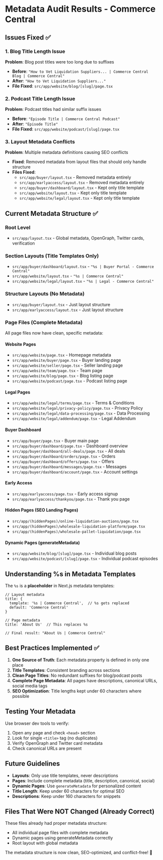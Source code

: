 # Metadata Audit Results - Commerce Central

## Issues Fixed ✅

### 1. Blog Title Length Issue
**Problem**: Blog post titles were too long due to suffixes
- **Before**: `"How to Vet Liquidation Suppliers... | Commerce Central Blog | Commerce Central"`
- **After**: `"How to Vet Liquidation Suppliers..."`
- **File Fixed**: `src/app/website/blog/[slug]/page.tsx`

### 2. Podcast Title Length Issue  
**Problem**: Podcast titles had similar suffix issues
- **Before**: `"Episode Title | Commerce Central Podcast"`
- **After**: `"Episode Title"`
- **File Fixed**: `src/app/website/podcast/[slug]/page.tsx`

### 3. Layout Metadata Conflicts
**Problem**: Multiple metadata definitions causing SEO conflicts
- **Fixed**: Removed metadata from layout files that should only handle structure
- **Files Fixed**:
  - `src/app/buyer/layout.tsx` - Removed metadata entirely
  - `src/app/earlyaccess/layout.tsx` - Removed metadata entirely
  - `src/app/buyer/dashboard/layout.tsx` - Kept only title template
  - `src/app/website/layout.tsx` - Kept only title template  
  - `src/app/website/legal/layout.tsx` - Kept only title template

## Current Metadata Structure ✅

### Root Level
- `src/app/layout.tsx` - Global metadata, OpenGraph, Twitter cards, verification

### Section Layouts (Title Templates Only)
- `src/app/buyer/dashboard/layout.tsx` - `"%s | Buyer Portal - Commerce Central"`
- `src/app/website/layout.tsx` - `"%s | Commerce Central"`
- `src/app/website/legal/layout.tsx` - `"%s | Legal - Commerce Central"`

### Structure Layouts (No Metadata)
- `src/app/buyer/layout.tsx` - Just layout structure
- `src/app/earlyaccess/layout.tsx` - Just layout structure

### Page Files (Complete Metadata)
All page files now have clean, specific metadata:

#### Website Pages
- `src/app/website/page.tsx` - Homepage metadata
- `src/app/website/buyer/page.tsx` - Buyer landing page
- `src/app/website/seller/page.tsx` - Seller landing page
- `src/app/website/team/page.tsx` - Team page
- `src/app/website/blog/page.tsx` - Blog listing page
- `src/app/website/podcast/page.tsx` - Podcast listing page

#### Legal Pages
- `src/app/website/legal/terms/page.tsx` - Terms & Conditions
- `src/app/website/legal/privacy-policy/page.tsx` - Privacy Policy
- `src/app/website/legal/data-processing/page.tsx` - Data Processing
- `src/app/website/legal/addendum/page.tsx` - Legal Addendum

#### Buyer Dashboard
- `src/app/buyer/page.tsx` - Buyer main page
- `src/app/buyer/dashboard/page.tsx` - Dashboard overview
- `src/app/buyer/dashboard/all-deals/page.tsx` - All deals
- `src/app/buyer/dashboard/orders/page.tsx` - Orders
- `src/app/buyer/dashboard/offers/page.tsx` - Offers
- `src/app/buyer/dashboard/messages/page.tsx` - Messages
- `src/app/buyer/dashboard/account/page.tsx` - Account settings

#### Early Access
- `src/app/earlyaccess/page.tsx` - Early access signup
- `src/app/earlyaccess/thankyou/page.tsx` - Thank you page

#### Hidden Pages (SEO Landing Pages)
- `src/app/(hiddenPages)/online-liquidation-auctions/page.tsx`
- `src/app/(hiddenPages)/wholesale-liquidation-platform/page.tsx`
- `src/app/(hiddenPages)/wholesale-pallet-liquidation/page.tsx`

#### Dynamic Pages (generateMetadata)
- `src/app/website/blog/[slug]/page.tsx` - Individual blog posts
- `src/app/website/podcast/[slug]/page.tsx` - Individual podcast episodes

## Understanding %s in Metadata Templates

The `%s` is a **placeholder** in Next.js metadata templates:

```tsx
// Layout metadata
title: {
  template: '%s | Commerce Central',  // %s gets replaced
  default: 'Commerce Central'
}

// Page metadata  
title: 'About Us'  // This replaces %s

// Final result: "About Us | Commerce Central"
```

## Best Practices Implemented ✅

1. **One Source of Truth**: Each metadata property is defined in only one place
2. **Title Templates**: Consistent branding across sections
3. **Clean Page Titles**: No redundant suffixes for blog/podcast posts
4. **Complete Page Metadata**: All pages have descriptions, canonical URLs, social media tags
5. **SEO Optimization**: Title lengths kept under 60 characters where possible

## Testing Your Metadata

Use browser dev tools to verify:
1. Open any page and check `<head>` section
2. Look for single `<title>` tag (no duplicates)
3. Verify OpenGraph and Twitter card metadata
4. Check canonical URLs are present

## Future Guidelines

- **Layouts**: Only use title templates, never descriptions
- **Pages**: Include complete metadata (title, description, canonical, social)
- **Dynamic Pages**: Use `generateMetadata` for personalized content
- **Title Length**: Keep under 60 characters for optimal SEO
- **Descriptions**: Keep under 160 characters for snippets

## Files That Were NOT Changed (Already Correct)

These files already had proper metadata structure:
- All individual page files with complete metadata
- Dynamic pages using generateMetadata correctly
- Root layout with global metadata

The metadata structure is now clean, SEO-optimized, and conflict-free! 🎯 